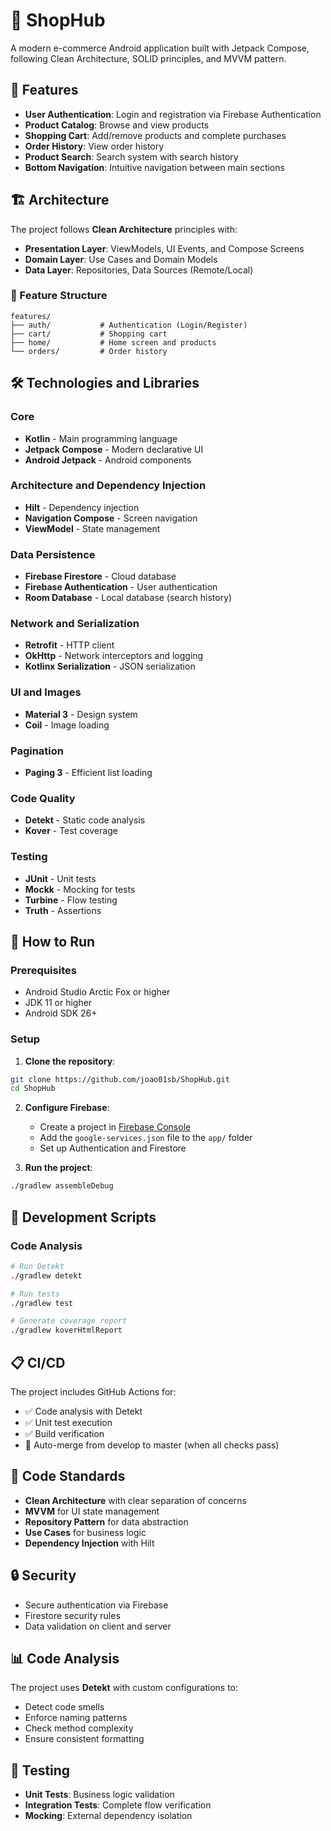 # 🛒 ShopHub

A modern e-commerce Android application built with Jetpack Compose, following Clean Architecture, SOLID principles, and MVVM pattern.

## 📱 Features

- **User Authentication**: Login and registration via Firebase Authentication
- **Product Catalog**: Browse and view products
- **Shopping Cart**: Add/remove products and complete purchases
- **Order History**: View order history
- **Product Search**: Search system with search history
- **Bottom Navigation**: Intuitive navigation between main sections

## 🏗️ Architecture

The project follows **Clean Architecture** principles with:

- **Presentation Layer**: ViewModels, UI Events, and Compose Screens
- **Domain Layer**: Use Cases and Domain Models
- **Data Layer**: Repositories, Data Sources (Remote/Local)

### 📂 Feature Structure

```
features/
├── auth/           # Authentication (Login/Register)
├── cart/           # Shopping cart
├── home/           # Home screen and products
└── orders/         # Order history
```

## 🛠️ Technologies and Libraries

### Core
- **Kotlin** - Main programming language
- **Jetpack Compose** - Modern declarative UI
- **Android Jetpack** - Android components

### Architecture and Dependency Injection
- **Hilt** - Dependency injection
- **Navigation Compose** - Screen navigation
- **ViewModel** - State management

### Data Persistence
- **Firebase Firestore** - Cloud database
- **Firebase Authentication** - User authentication
- **Room Database** - Local database (search history)

### Network and Serialization
- **Retrofit** - HTTP client
- **OkHttp** - Network interceptors and logging
- **Kotlinx Serialization** - JSON serialization

### UI and Images
- **Material 3** - Design system
- **Coil** - Image loading

### Pagination
- **Paging 3** - Efficient list loading

### Code Quality
- **Detekt** - Static code analysis
- **Kover** - Test coverage

### Testing
- **JUnit** - Unit tests
- **Mockk** - Mocking for tests
- **Turbine** - Flow testing
- **Truth** - Assertions

## 🚀 How to Run

### Prerequisites
- Android Studio Arctic Fox or higher
- JDK 11 or higher
- Android SDK 26+

### Setup

1. **Clone the repository**:
```bash
git clone https://github.com/joao01sb/ShopHub.git
cd ShopHub
```

2. **Configure Firebase**:
   - Create a project in [Firebase Console](https://console.firebase.google.com/)
   - Add the `google-services.json` file to the `app/` folder
   - Set up Authentication and Firestore

3. **Run the project**:
```bash
./gradlew assembleDebug
```

## 🔧 Development Scripts

### Code Analysis
```bash
# Run Detekt
./gradlew detekt

# Run tests
./gradlew test

# Generate coverage report
./gradlew koverHtmlReport
```

## 📋 CI/CD

The project includes GitHub Actions for:
- ✅ Code analysis with Detekt
- ✅ Unit test execution
- ✅ Build verification
- 🔄 Auto-merge from develop to master (when all checks pass)

## 📐 Code Standards

- **Clean Architecture** with clear separation of concerns
- **MVVM** for UI state management
- **Repository Pattern** for data abstraction
- **Use Cases** for business logic
- **Dependency Injection** with Hilt

## 🔒 Security

- Secure authentication via Firebase
- Firestore security rules
- Data validation on client and server

## 📊 Code Analysis

The project uses **Detekt** with custom configurations to:
- Detect code smells
- Enforce naming patterns
- Check method complexity
- Ensure consistent formatting

## 🧪 Testing

- **Unit Tests**: Business logic validation
- **Integration Tests**: Complete flow verification
- **Mocking**: External dependency isolation
